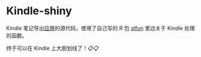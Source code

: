 
# Kindle-shiny

Kindle 笔记导出[应用](https://wushitao.shinyapps.io/Kindle-shiny/)的源代码，使用了自己写的 R 包 [stfun](https://github.com/Shitao5/stfun) 里边关于 Kindle 处理的函数。

终于可以在 Kindle 上大胆划线了！📋📋

